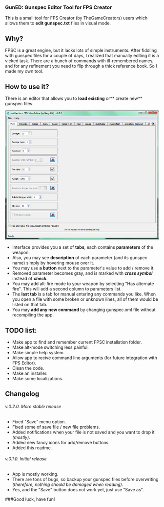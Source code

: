 ### GunED: Gunspec Editor Tool for FPS Creator

This is a small tool for FPS Creator (by TheGameCreators) users which allows them to **edit gunspec.txt** files in visual mode.

## Why?

FPSC is a great engine, but it lacks lots of simple instruments. After fiddling with gunspec files for a couple of days, I realized that manually editing it is a vicked task. There are a bunch of commands with ill-remembered names, and for any refinement you need to flip through a thick reference book. So I made my own tool.

## How to use it?
There is an editor that allows you to **load existing** or** create new** gunspec files. 

![Application interface](preview.png "Application interface")

- Interface provides you a set of **tabs**, each contains **parameters** of the weapon. 
- Also, you may see **description** of each parameter (and its gunspec name) simply by hovering mouse over it.
- You may use **a button** next to the parameter's value to add / remove it. 
- Removed parameter becomes gray, and is marked with ***cross symbol*** instead of ***check***.
- You may add alt-fire mode to your weapon by selecting "Has alternate fire". This will add a second column to parameters list.
- The **last tab** is a tab for manual entering any commands you like. When you open a file with some broken or unknown lines, all of them would be listed on that tab.
- You may **add any new command** by changing gunspec.xml file without recompiling the app.

## TODO list:
- Make app to find and remember current FPSC installation folder.
- Make alt-mode switching less painful.
- Make simple help system.
- Allow app to recive command line arguments (for future integration with FPS Editor).
- Clean the code.
- Make an installer.
- Make some localizations.

## Changelog
###### v.0.2.0. More stable release
- Fixed "Save" menu option.
- Fixed some of save file / new file problems.
- Added notifications when your file is not saved and you want to drop it *(mostly)*.
- Added new fancy icons for add/remove buttons.
- Added this readme.

###### v.0.1.0. Initial release
- App is mostly working. 
- There are tons of bugs, so backup your gunspec files before overwriting *(therefore, nothing should be damaged when reading)*. 
- Yes, and the "Save" button does not work yet, just use "Save as".

###Good luck, have fun!